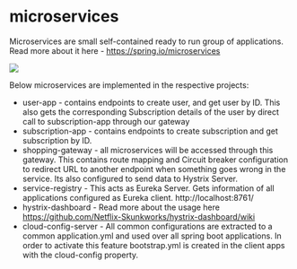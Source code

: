 # microservices

Microservices are small self-contained ready to run group of applications. Read more about it here - https://spring.io/microservices

![](https://spring.io/images/diagram-microservices-88e01c7d34c688cb49556435c130d352.svg)

Below microservices are implemented in the respective projects:

- user-app - contains endpoints to create user, and get user by ID. This also gets the corresponding Subscription details of the user by direct call to subscription-app through our gateway
- subscription-app - contains endpoints to create subscription and get subscription by ID.
- shopping-gateway - all microservices will be accessed through this gateway. This contains route mapping and Circuit breaker configuration to redirect URL to another endpoint when something goes wrong in the service. Its also configured to send data to Hystrix Server.
- service-registry - This acts as Eureka Server. Gets information of all applications configured as Eureka client. http://localhost:8761/
- hystrix-dashboard - Read more about the usage here https://github.com/Netflix-Skunkworks/hystrix-dashboard/wiki
- cloud-config-server - All common configurations are extracted to a common application.yml and used over all spring boot applications. In order to activate this feature bootstrap.yml is created in the client apps with the cloud-config property.
